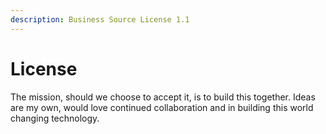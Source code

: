 ```yaml
---
description: Business Source License 1.1
---
```


# License

The mission, should we choose to accept it, is to build this together. Ideas are my own, would love continued collaboration and in building this world changing technology.
